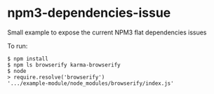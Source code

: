 # npm3-dependencies-issue
Small example to expose the current NPM3 flat dependencies issues

To run:

```
$ npm install
$ npm ls browserify karma-browserify
$ node
> require.resolve('browserify')
'.../example-module/node_modules/browserify/index.js'
```
